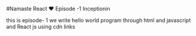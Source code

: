 #Namaste React ❤️
Episode -1 Inceptionin 

this is episode- 1 we write hello world program through
html and 
javascript
and 
React  js  using cdn links
